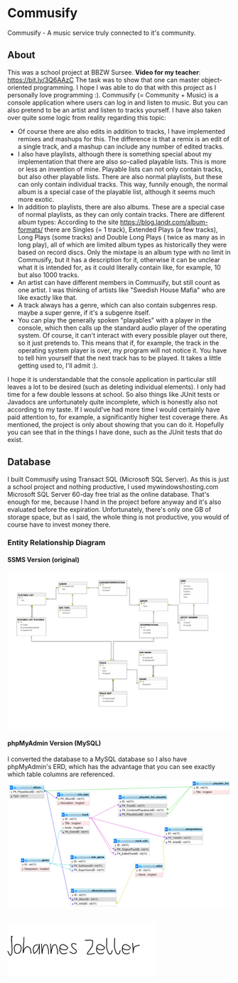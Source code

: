 # Commusify
Commusify - A music service truly connected to it's community.
## About
This was a school project at BBZW Sursee.
**Video for my teacher**: https://bit.ly/3Q6AAzC
The task was to show that one can master object-oriented programming. I hope I was able to do that with this project as I personally love programming :). Commusify (= Community + Music) is a console application where users can log in and listen to music. But you can also pretend to be an artist and listen to tracks yourself. I have also taken over quite some logic from reality regarding this topic:
- Of course there are also edits in addition to tracks, I have implemented remixes and mashups for this. The difference is that a remix is an edit of a single track, and a mashup can include any number of edited tracks.
- I also have playlists, although there is something special about my implementation that there are also so-called playable lists. This is more or less an invention of mine. Playable lists can not only contain tracks, but also other playable lists. There are also normal playlists, but these can only contain individual tracks. This way, funnily enough, the normal album is a special case of the playable list, although it seems much more exotic.
- In addition to playlists, there are also albums. These are a special case of normal playlists, as they can only contain tracks. There are different album types: According to the site https://blog.landr.com/album-formats/ there are Singles (= 1 track), Extended Plays (a few tracks), Long Plays (some tracks) and Double Long Plays ( twice as many as in long play), all of which are limited album types as historically they were based on record discs. Only the mixtape is an album type with no limit in Commusify, but it has a description for it, otherwise it can be unclear what it is intended for, as it could literally contain like, for example, 10 but also 1000 tracks.
- An artist can have different members in Commusify, but still count as one artist. I was thinking of artists like "Swedish House Mafia" who are like exactly like that.
- A track always has a genre, which can also contain subgenres resp. maybe a super genre, if it's a subgenre itself.
- You can play the generally spoken "playables" with a player in the console, which then calls up the standard audio player of the operating system. Of course, it can't interact with every possible player out there, so it just pretends to. This means that if, for example, the track in the operating system player is over, my program will not notice it. You have to tell him yourself that the next track has to be played. It takes a little getting used to, I'll admit :).

I hope it is understandable that the console application in particular still leaves a lot to be desired (such as deleting individual elements). I only had time for a few double lessons at school. So also things like JUnit tests or Javadocs are unfortunately quite incomplete, which is honestly also not according to my taste. If I would've had more time I would certainly have paid attention to, for example, a significantly higher test coverage there. As mentioned, the project is only about showing that you can do it. Hopefully you can see that in the things I have done, such as the JUnit tests that do exist.
## Database
I built Commusify using Transact SQL (Microsoft SQL Server). As this is just a school project and nothing productive, I used mywindowshosting.com Microsoft SQL Server 60-day free trial as the online database. That's enough for me, because I hand in the project before anyway and it's also evaluated before the expiration. Unfortunately, there's only one GB of storage space, but as I said, the whole thing is not productive, you would of course have to invest money there.
### Entity Relationship Diagram
#### SSMS Version (original)
![SSMS ERD](https://raw.githubusercontent.com/jzelAdmin2006/Commusify/main/SQL/Commusify_SSMSERD.png)
#### phpMyAdmin Version (MySQL)
I converted the database to a MySQL database so I also have phpMyAdmin's ERD, which has the advantage that you can see exactly which table columns are referenced.
![phpMyAdmin ERD](https://raw.githubusercontent.com/jzelAdmin2006/Commusify/main/SQL/Commusify_phpmyadminERD.png)
## 
![My Signature](https://raw.githubusercontent.com/jzelAdmin2006/Commusify/main/Signature.svg)
